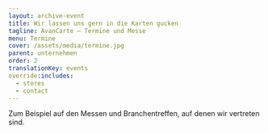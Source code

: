 ```yaml
---
layout: archive-event
title: Wir lassen uns gern in die Karten gucken
tagline: AvanCarte – Termine und Messe 
menu: Termine
cover: /assets/media/termine.jpg
parent: unternehmen
order: 2
translationKey: events
override:includes:
  - stores
  - contact
---
```

Zum Beispiel auf den Messen und Branchentreffen, auf denen wir vertreten sind.